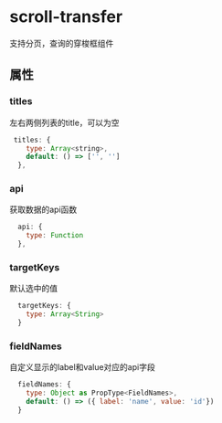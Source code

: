 # scroll-transfer  
支持分页，查询的穿梭框组件

## 属性
### titles
左右两侧列表的title，可以为空
``` javascript
 titles: {
    type: Array<string>,
    default: () => ['', '']
  },
```

### api
获取数据的api函数
``` javascript
  api: {
    type: Function
  },

```

### targetKeys
默认选中的值
``` javascript
  targetKeys: {
    type: Array<String>
  }

```

### fieldNames
自定义显示的label和value对应的api字段
``` javascript
  fieldNames: {
    type: Object as PropType<FieldNames>,
    default: () => ({ label: 'name', value: 'id'})
  }
```

